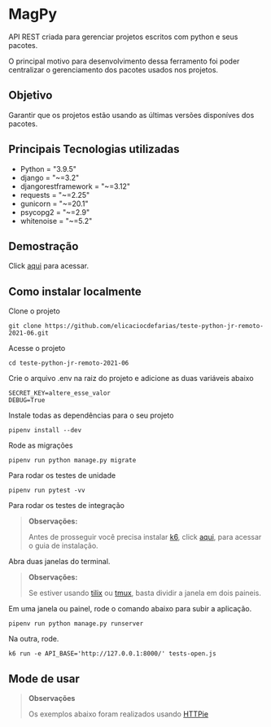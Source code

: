 # MagPy

API REST criada para gerenciar projetos escritos com python e seus pacotes.

O principal motivo para desenvolvimento dessa ferramento foi poder centralizar o gerenciamento dos pacotes usados nos projetos.

## Objetivo
Garantir que os projetos estão usando as últimas versões disponíves dos pacotes.

## Principais Tecnologias utilizadas
* Python = "3.9.5"
* django = "~=3.2"
* djangorestframework = "~=3.12"
* requests = "~=2.25"
* gunicorn = "~=20.1"
* psycopg2 = "~=2.9"
* whitenoise = "~=5.2"

## Demostração

Click [aqui](https://magpy-elicacio.herokuapp.com/swagger-ui/) para acessar.

## Como instalar localmente

Clone o projeto
```
git clone https://github.com/elicaciocdefarias/teste-python-jr-remoto-2021-06.git
```

Acesse o projeto
```
cd teste-python-jr-remoto-2021-06
```

Crie o arquivo .env na raiz do projeto e adicione as duas variáveis abaixo
```
SECRET_KEY=altere_esse_valor
DEBUG=True
```

Instale todas as dependências para o seu projeto
```
pipenv install --dev
```

Rode as migrações
```
pipenv run python manage.py migrate
```

Para rodar os testes de unidade
```
pipenv run pytest -vv
```

Para rodar os testes de integração
> **Observações:**
>
> Antes de prosseguir você precisa instalar [k6](https://k6.io), click [aqui](https://k6.io/docs/getting-started/installation/), para acessar o guia de instalação.

Abra duas janelas do terminal.
> **Observações:**
>
> Se estiver usando [tilix](https://gnunn1.github.io/tilix-web/) ou [tmux](https://github.com/tmux/tmux/wiki), basta dividir a janela em dois paineis.

Em uma janela ou painel, rode o comando abaixo para subir a aplicação.
```
pipenv run python manage.py runserver
```

Na outra, rode.
```
k6 run -e API_BASE='http://127.0.0.1:8000/' tests-open.js
```

## Mode de usar

> **Observações**
>
> Os exemplos abaixo foram realizados usando [HTTPie](https://httpie.io/) 
